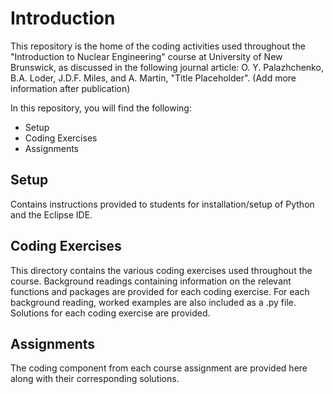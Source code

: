 # Introduction
This repository is the home of the coding activities used throughout the "Introduction to Nuclear Engineering" course at University of New Brunswick, as discussed in the following journal article:
O. Y. Palazhchenko, B.A. Loder, J.D.F. Miles, and A. Martin, "Title Placeholder". (Add more information after publication)

In this repository, you will find the following:
  - Setup
  - Coding Exercises
  - Assignments

## Setup
Contains instructions provided to students for installation/setup of Python and the Eclipse IDE. 

## Coding Exercises
This directory contains the various coding exercises used throughout the course. Background readings containing information on the relevant functions and packages are provided for each coding exercise. For each background reading, worked examples are also included as a .py file. Solutions for each coding exercise are provided. 

## Assignments
The coding component from each course assignment are provided here along with their corresponding solutions.

